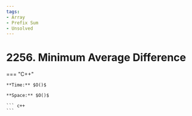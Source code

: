 ```yaml
---
tags:
- Array
- Prefix Sum
- Unsolved
---
```



# 2256. Minimum Average Difference

=== "C++"

    **Time:** $O()$

    **Space:** $O()$

    ``` c++
    ```